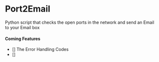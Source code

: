 # Port2Email
Python script that checks the open ports in the network and send an Email to your Email box
#### Coming Features
- [] The Error Handling Codes 
- []
